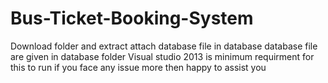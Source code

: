# Bus-Ticket-Booking-System
Download folder and extract
attach database file in database 
database file are given in database folder
Visual studio 2013 is minimum requirment for this to run
if you face any issue more then happy to assist you
